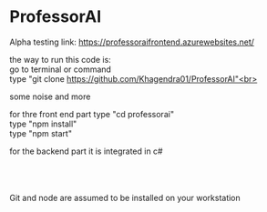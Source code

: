 # ProfessorAI

Alpha testing link: https://professoraifrontend.azurewebsites.net/

the way to run this code is:<br>
go to terminal or command <br>
type "git clone https://github.com/Khagendra01/ProfessorAI"<br>

some noise and more

for thre front end part
type "cd professorai"<br>
type "npm install"<br>
type "npm start"<br>


for the backend part
it is integrated in c# 

<br><br><br>
Git and node are assumed to be installed on your workstation
